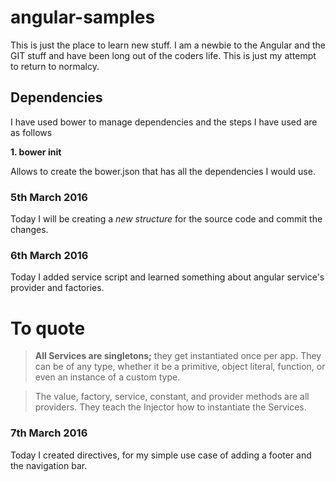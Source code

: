 angular-samples
===============

This is just the place to learn new stuff. I am a newbie to the Angular and the GIT stuff and have been long out of the coders life. This is just my attempt to return to normalcy.

Dependencies
------------

I have used bower to manage dependencies and the steps I have used are as follows

**1. bower init**

Allows to create the bower.json that has all the dependencies I would use.

### 5th March 2016

Today I will be creating a _new structure_ for the source code and commit the changes.

### 6th March 2016

Today I added service script and learned something about angular service's provider and factories.

# To quote 


>**All Services are singletons;** they get instantiated once per app. They can be of any type, whether it be a primitive, object literal, function, or even an instance of a custom type.

>The value, factory, service, constant, and provider methods are all providers. They teach the Injector how to instantiate the Services.

### 7th March 2016

Today I created directives, for my simple use case of adding a footer and the navigation bar.